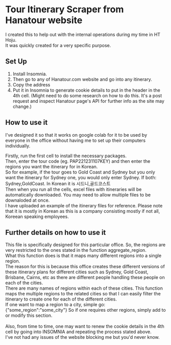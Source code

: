 # Tour Itinerary Scraper from Hanatour website

I created this to help out with the internal operations during my time in HT Hoju.<br>
It was quickly created for a very specific purpose. 


## Set Up
1. Install Insomnia.
2. Then go to any of Hanatour.com website and go into any itinerary.
3. Copy the address
4. Put it in Insomnia to generate cookie details to put in the header in the 4th cell. (Might need to do some research on how to do this. It's a post request and inspect Hanatour page's API for further info as the site may change.)

## How to use it
I've designed it so that it works on google colab for it to be used by everyone in the office without having me to set up their computers individually. <br>

Firstly, run the first cell to install the necessary packages.<br>
Then, enter the tour code (eg. PAP221231107KEY) and then enter the regions you want the itinerary for in Korean. <br>
So for example, if the tour goes to Gold Coast and Sydney but you only want the itinerary for Sydney one, you would only enter Sydney. If both: Sydney,GoldCoast. In Korean it is 시드니,골드코스트<br>
Then when you run all the cells, excel files with itineraries will be automatically downloaded. You may need to allow multiple files to be downaloded at once.<br>
I have uploaded an example of the itinerary files for reference. Please note that it is mostly in Korean as this is a company consisting mostly if not all, Koreean speaking employees. 
<br>

## Further details on how to use it
This file is specifically designed for this particular office. So, the regions are very restricted to the ones stated in the function aggregate_region. <br>
What this function does is that it maps many different regions into a single region. <br>
The reason for this is because this office creates these different versions of these itinerary plans for different cities such as Sydney, Gold Coast, Brisbane, Cairns, etc as there are different people handling these people on each of the cities. <br>
There are many names of regions within each of these cities. This function maps the multiple regions to the related cities so that I can easily filter the itinerary to create one for each of the different cities. <br>
If one want to map a region to a city, simple go: <br>
{"some_region":"some_city"}
So if one requires other regions, simply add to or modify this section. <br>
<br>
Also, from time to time, one may want to renew the cookie details in the 4th cell by going into INSOMNIA and repeating the process stated above. <br>
I've not had any issues of the website blocking me but you'd never know. 

